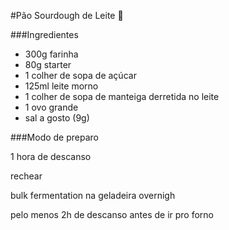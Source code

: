 

#Pão Sourdough de Leite :bread:

###Ingredientes

- 300g farinha
- 80g starter
- 1 colher de sopa de açúcar
- 125ml leite morno
- 1 colher de sopa de manteiga derretida no leite
- 1 ovo grande
- sal a gosto (9g)

###Modo de preparo

1 hora de descanso

rechear

bulk fermentation na geladeira overnigh

pelo menos 2h de descanso antes de ir pro forno